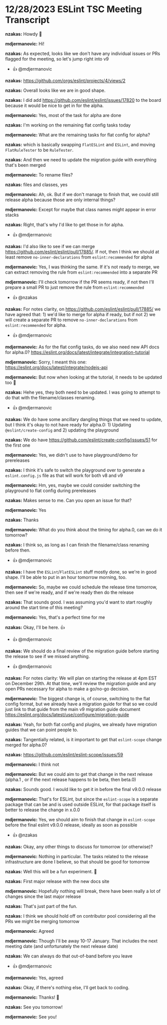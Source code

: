 # 12/28/2023 ESLint TSC Meeting Transcript

**nzakas:** Howdy 👋

**mdjermanovic:** Hi!

**nzakas:** As expected, looks like we don't have any individual issues or PRs flagged for the meeting, so let's jump right into v9
 * 👍 @mdjermanovic

**nzakas:** https://github.com/orgs/eslint/projects/4/views/2

**nzakas:** Overall looks like we are in good shape.

**nzakas:** I did add https://github.com/eslint/eslint/issues/17820 to the board because it would be nice to get in for the alpha.

**mdjermanovic:** Yes, most of the task for alpha are done

**nzakas:** I'm working on the remaining flat config tasks today

**mdjermanovic:** What are the remaining tasks for flat config for alpha?

**nzakas:** which is basically swapping `FlatESLint` and `ESLint`, and moving `FlatRuleTester` to be `RuleTester`.

**nzakas:** And then we need to update the migration guide with everything that's been merged

**mdjermanovic:** To rename files?

**nzakas:** files and classes, yes

**mdjermanovic:** Ah, ok. But if we don't manage to finish that, we could still release alpha because those are only internal things?

**mdjermanovic:** Except for maybe that class names might appear in error stacks

**nzakas:** Right, that's why I'd like to get those in for alpha.
 * 👍 @mdjermanovic

**nzakas:** I'd also like to see if we can merge https://github.com/eslint/eslint/pull/17885/. If not, then I think we should at least remove `no-inner-declarations` from `eslint:recommended` for alpha

**mdjermanovic:** Yes, I was thinking the same. If it's not ready to merge, we can extract removing the rule from `eslint:recommended` into a separate PR

**mdjermanovic:** I'll check tomorrow if the PR seems ready, if not then I'll prepare a small PR to just remove the rule from `eslint:recommended`
 * 👍 @nzakas

**nzakas:** For notes clarity, on https://github.com/eslint/eslint/pull/17885/ we have agreed that: 1) we'd like to merge for alpha if ready, but if not 2) we will create a separate PR to remove `no-inner-declarations` from `eslint:recommended` for alpha.
 * 👍 @mdjermanovic

**mdjermanovic:** As for the flat config tasks, do we also need new API docs for alpha.0? https://eslint.org/docs/latest/integrate/integration-tutorial

**mdjermanovic:** Sorry, I meant this one: https://eslint.org/docs/latest/integrate/nodejs-api

**mdjermanovic:** But now when looking at the tutorial, it needs to be updated too 🙂

**nzakas:** Hehe yes, they both need to be updated. I was going to attempt to do that with the filename/classes renaming.
 * 👍 @mdjermanovic

**nzakas:** We do have some ancillary dangling things that we need to update, but I think it's okay to not have ready for alpha.0: 1) Updating `@eslint/create-config` and 2) updating the playground

**nzakas:** We do have https://github.com/eslint/create-config/issues/51 for the first one

**mdjermanovic:** Yes, we didn't use to have playground/demo for prereleases

**nzakas:** I think it's safe to switch the playground over to generate a `eslint.config.js` file as that will work for both v8 and v9

**mdjermanovic:** Hm, yes, maybe we could consider switching the playground to flat config during prereleases

**nzakas:** Makes sense to me. Can you open an issue for that?

**mdjermanovic:** Yes

**nzakas:** Thanks

**mdjermanovic:** What do you think about the timing for alpha.0, can we do it tomorrow?

**nzakas:** I think so, as long as I can finish the filename/class renaming before then.
 * 👍 @mdjermanovic

**nzakas:** I have the `ESLint`/`FlatESLint` stuff mostly done, so we're in good shape. I'll be able to put in an hour tomorrow morning, too.

**mdjermanovic:** So, maybe we could schedule the release time tomorrow, then see if we're ready, and if we're ready then do the release

**nzakas:** That sounds good. I was assuming you'd want to start roughly around the start time of this meeting?

**mdjermanovic:** Yes, that's a perfect time for me

**nzakas:** Okay, I'll be here. 👍
 * 👍 @mdjermanovic

**nzakas:** We should do a final review of the migration guide before starting the release to see if we missed anything.
 * 👍 @mdjermanovic

**nzakas:** For notes clarity: We will plan on starting the release at 4pm EST on December 29th. At that time, we'll review the migration guide and any open PRs necessary for alpha to make a go/no-go decision.

**mdjermanovic:** The biggest change is, of course, switching to the flat config format, but we already have a migration guide for that so we could just link to that guide from the main v9 migration guide document https://eslint.org/docs/latest/use/configure/migration-guide

**nzakas:** Yeah, for both flat config and plugins, we already have migration guides that we can point people to.

**nzakas:** Tangentially related, is it important to get that `eslint-scope` change merged for alpha.0?

**nzakas:** https://github.com/eslint/eslint-scope/issues/59

**mdjermanovic:** I think not

**mdjermanovic:** But we could aim to get that change in the next release (alpha.1 , or if the next release happens to be beta, then beta.0)

**nzakas:** Sounds good. I would like to get it in before the final v9.0.0 release

**mdjermanovic:** That's for ESLint, but since the `eslint-scope` is a separate package that can be and is used outside ESLint, for that package itself is better to release the change in x.0.0

**mdjermanovic:** Yes, we should aim to finish that change in `eslint-scope `before the final eslint v9.0.0 release, ideally as soon as possible
 * 👍 @nzakas

**nzakas:** Okay, any other things to discuss for tomorrow (or otherwise)?

**mdjermanovic:** Nothing in particular. The tasks related to the release infrastructure are done I believe, so that should be good for tomorrow

**nzakas:** Well this will be a fun experiment. 🙂

**nzakas:** First major release with the new docs site

**mdjermanovic:** Hopefully nothing will break, there have been really a lot of changes since the last major release

**nzakas:** That's just part of the fun.

**nzakas:** I think we should hold off on contributor pool considering all the PRs we might be merging tomorrow

**mdjermanovic:** Agreed

**mdjermanovic:** Though I'll be away 10-17 January. That includes the next meeting date (and unfortunately the next release date)

**nzakas:** We can always do that out-of-band before you leave
 * 👍 @mdjermanovic

**mdjermanovic:** Yes, agreed

**nzakas:** Okay, if there's nothing else, I'll get back to coding.

**mdjermanovic:** Thanks! 👋

**nzakas:** See you tomorrow!

**mdjermanovic:** See you!
